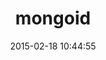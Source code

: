 ---
layout: post
title:  "mongoid"
repo:   "mongoid/mongoid"
date:   2015-02-18 10:44:55
gemurl: http://mongoid.org
---